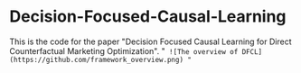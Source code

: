 # Decision-Focused-Causal-Learning
This is the code for the paper "Decision Focused Causal Learning for Direct Counterfactual Marketing Optimization".
"`
   ![The overview of DFCL](https://github.com/framework_overview.png)
"`
